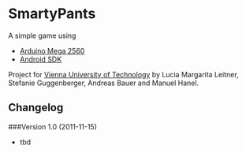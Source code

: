 # SmartyPants

A simple game using
* [Arduino Mega 2560](http://arduino.cc/en/Main/ArduinoBoardMega2560)
* [Android SDK](http://developer.android.com/sdk/)

Project for [Vienna University of Technology](http://www.tuwien.ac.at/) by Lucia Margarita Leitner, Stefanie Guggenberger, Andreas Bauer and Manuel Hanel.

## Changelog

###Version 1.0 (2011-11-15)
* tbd